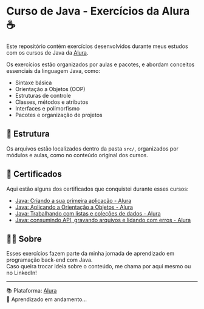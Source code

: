 # Curso de Java - Exercícios da Alura ☕

Este repositório contém exercícios desenvolvidos durante meus estudos com os cursos de Java da [Alura](https://www.alura.com.br/).

Os exercícios estão organizados por aulas e pacotes, e abordam conceitos essenciais da linguagem Java, como:

- Sintaxe básica
- Orientação a Objetos (OOP)
- Estruturas de controle
- Classes, métodos e atributos
- Interfaces e polimorfismo
- Pacotes e organização de projetos

## 📁 Estrutura
Os arquivos estão localizados dentro da pasta `src/`, organizados por módulos e aulas, como no conteúdo original dos cursos.

## 🏅 Certificados

Aqui estão alguns dos certificados que conquistei durante esses cursos:

- [Java: Criando a sua primeira aplicacão - Alura](https://cursos.alura.com.br/formalCertificate/f010bab6-fd3f-4fba-a8e2-a222a7478555)
- [Java: Aplicando a Orientação a Objetos - Alura](https://cursos.alura.com.br/formalCertificate/692ecb83-2f0c-496d-bd7c-e81b538c13c0)
- [Java: Trabalhando com listas e coleções de dados - Alura](https://cursos.alura.com.br/formalCertificate/36718304-032f-498a-a253-aad2ec76f662)
- [Java: consumindo API, gravando arquivos e lidando com erros - Alura](https://cursos.alura.com.br/formalCertificate/6e6d0ff7-ba86-4ae6-a1a0-8205d596b4f4)

## 👨‍💻 Sobre
Esses exercícios fazem parte da minha jornada de aprendizado em programação back-end com Java.  
Caso queira trocar ideia sobre o conteúdo, me chama por aqui mesmo ou no LinkedIn!

---

📚 Plataforma: [Alura](https://www.alura.com.br/)  
🧠 Aprendizado em andamento...

